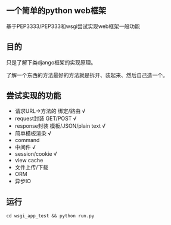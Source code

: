 ## 一个简单的python web框架

基于PEP3333/PEP333和wsgi尝试实现web框架一般功能

## 目的 

只是了解下类django框架的实现原理。

了解一个东西的方法最好的方法就是拆开、装起来、然后自己造一个。

## 尝试实现的功能
- 请求URL->方法的 绑定/路由  √
- request封装 GET/POST   √
- response封装 模板/JSON/plain text  √  
- 简单模板渲染  √
- command 
- 中间件  √
- session/cookie √
- view cache 
- 文件上传/下载 
- ORM
- 异步IO

## 运行
`cd wsgi_app_test && python run.py`